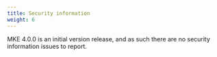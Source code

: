 ```yaml
---
title: Security information
weight: 6
---
```


MKE 4.0.0 is an initial version release, and as such there are no security
information issues to report.